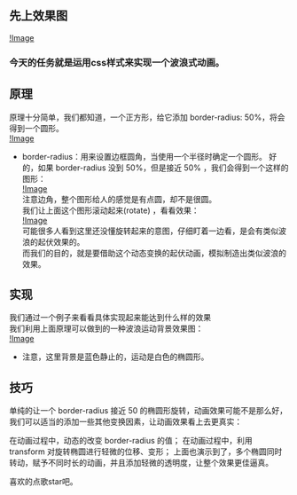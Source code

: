 ## 先上效果图  
[!Image](https://github.com/srqAndwr/CSS-Skill/blob/main/css-chargingWave/img/charging-wave.gif)  

### 今天的任务就是运用css样式来实现一个波浪式动画。  
## 原理  
原理十分简单，我们都知道，一个正方形，给它添加 border-radius: 50%，将会得到一个圆形。  
[!Image](https://github.com/srqAndwr/CSS-Skill/blob/main/css-chargingWave/img/circle.png)  
+ border-radius：用来设置边框圆角，当使用一个半径时确定一个圆形。
好的，如果 border-radius 没到 50%，但是接近 50% ，我们会得到一个这样的图形：  
[!Image](https://github.com/srqAndwr/CSS-Skill/blob/main/css-chargingWave/img/45%25circle.png)   
注意边角，整个图形给人的感觉是有点圆，却不是很圆。  
 我们让上面这个图形滚动起来(rotate) ，看看效果：  
 [!Image](https://github.com/srqAndwr/CSS-Skill/blob/main/css-chargingWave/img/45%25translate.gif)  
可能很多人看到这里还没懂旋转起来的意图，仔细盯着一边看，是会有类似波浪的起伏效果的。  
而我们的目的，就是要借助这个动态变换的起伏动画，模拟制造出类似波浪的效果。  

## 实现  
我们通过一个例子来看看具体实现起来能达到什么样的效果  
我们利用上面原理可以做到的一种波浪运动背景效果图：  
[!Image](https://github.com/srqAndwr/CSS-Skill/blob/main/css-chargingWave/img/wave.gif)   
+ 注意，这里背景是蓝色静止的，运动是白色的椭圆形。  


## 技巧  
单纯的让一个 border-radius 接近 50 的椭圆形旋转，动画效果可能不是那么好，我们可以适当的添加一些其他变换因素，让动画效果看上去更真实：

在动画过程中，动态的改变 border-radius 的值；
在动画过程中，利用 transform 对旋转椭圆进行轻微的位移、变形；
上面也演示到了，多个椭圆同时转动，赋予不同时长的动画，并且添加轻微的透明度，让整个效果更佳逼真。  

喜欢的点歌star吧。
